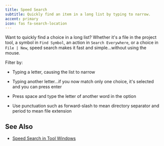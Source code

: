 ```yaml
---
title: Speed Search
subtitle: Quickly find an item in a long list by typing to narrow.
accent: primary
icon: fas fa-search-location
---
```


Want to quickly find a choice in a long list? Whether it's a file in the project tool, a symbol in `Find Symbol`, an action in `Search Everywhere`, or a choice in `File | New`, speed search makes it fast and simple...without using the mouse.

Filter by:

- Typing a letter, causing the list to narrow

- Typing another letter...if you now match only one choice, it's selected and you can press enter

- Press space and type the letter of another word in the option

- Use punctuation such as forward-slash to mean directory separator and period to mean file extension

## See Also
- [Speed Search in Tool Windows](https://www.jetbrains.com/help/pycharm/speed-search-in-the-tool-windows.html)

